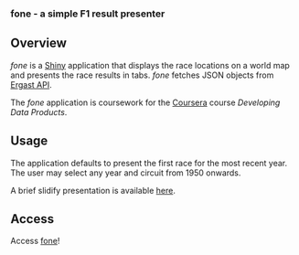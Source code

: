 ### fone - a simple F1 result presenter

## Overview
*fone* is a [Shiny](http://shiny.rstudio.com/) application that displays the race locations on a world map and presents the race results in tabs. *fone* fetches JSON objects from [Ergast API](http://ergast.com/mrd/). 

The *fone* application is coursework for the [Coursera](https://www.coursera.org/) course *Developing Data Products*.
 
## Usage
The application defaults to present the first race for the most recent year. The user may select any year and circuit from 1950 onwards.

A brief slidify presentation is available [here](http://rrunner.github.io/fone/index.html).

## Access
Access [fone](https://rrunner.shinyapps.io/fone/)!
